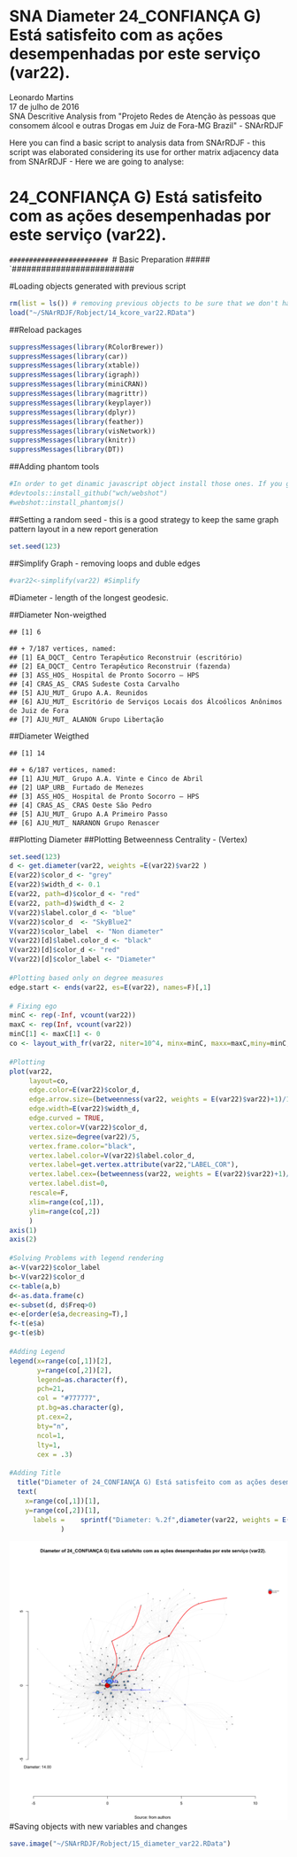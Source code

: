 # SNA Diameter 24_CONFIANÇA G) Está satisfeito com as ações desempenhadas por este serviço (var22).
Leonardo Martins  
17 de julho de 2016  
SNA Descritive Analysis from "Projeto Redes de Atenção às pessoas que consomem álcool e outras Drogas em Juiz de Fora-MG   Brazil"  - SNArRDJF

Here you can find a basic script to analysis data from SNArRDJF - this script was elaborated considering its use for orther matrix adjacency data from SNArRDJF - Here we are going to analyse:

# 24_CONFIANÇA G) Está satisfeito com as ações desempenhadas por este serviço (var22).

`#########################
`# Basic Preparation #####
`#########################

#Loading objects generated with previous script 

```r
rm(list = ls()) # removing previous objects to be sure that we don't have objects conflicts name
load("~/SNArRDJF/Robject/14_kcore_var22.RData")
```
##Reload packages

```r
suppressMessages(library(RColorBrewer))
suppressMessages(library(car))
suppressMessages(library(xtable))
suppressMessages(library(igraph))
suppressMessages(library(miniCRAN))
suppressMessages(library(magrittr))
suppressMessages(library(keyplayer))
suppressMessages(library(dplyr))
suppressMessages(library(feather))
suppressMessages(library(visNetwork))
suppressMessages(library(knitr))
suppressMessages(library(DT))
```
##Adding phantom tools

```r
#In order to get dinamic javascript object install those ones. If you get problems installing go to Stackoverflow.com and type your error to discover what to do. In some cases the libraries need to be intalled in outside R libs.
#devtools::install_github("wch/webshot")
#webshot::install_phantomjs()
```
##Setting a random seed - this is a good strategy to keep the same graph pattern layout in a new report generation

```r
set.seed(123)
```

##Simplify Graph - removing loops and duble edges 

```r
#var22<-simplify(var22) #Simplify
```


#Diameter - length of the longest geodesic.

##Diameter Non-weigthed 

```
## [1] 6
```

```
## + 7/187 vertices, named:
## [1] EA_DQCT_ Centro Terapêutico Reconstruir (escritório)                          
## [2] EA_DQCT_ Centro Terapêutico Reconstruir (fazenda)                             
## [3] ASS_HOS_ Hospital de Pronto Socorro – HPS                                     
## [4] CRAS_AS_ CRAS Sudeste Costa Carvalho                                          
## [5] AJU_MUT_ Grupo A.A. Reunidos                                                  
## [6] AJU_MUT_ Escritório de Serviços Locais dos Álcoólicos Anônimos de Juiz de Fora
## [7] AJU_MUT_ ALANON Grupo Libertação
```
##Diameter Weigthed 

```
## [1] 14
```

```
## + 6/187 vertices, named:
## [1] AJU_MUT_ Grupo A.A. Vinte e Cinco de Abril
## [2] UAP_URB_ Furtado de Menezes               
## [3] ASS_HOS_ Hospital de Pronto Socorro – HPS 
## [4] CRAS_AS_ CRAS Oeste São Pedro             
## [5] AJU_MUT_ Grupo A.A Primeiro Passo         
## [6] AJU_MUT_ NARANON Grupo Renascer
```
##Plotting Diameter
##Plotting Betweenness Centrality - (Vertex)

```r
set.seed(123)
d <- get.diameter(var22, weights =E(var22)$var22 )
E(var22)$color_d <- "grey"
E(var22)$width_d <- 0.1
E(var22, path=d)$color_d <- "red"
E(var22, path=d)$width_d <- 2
V(var22)$label.color_d <- "blue"
V(var22)$color_d  <- "SkyBlue2"
V(var22)$color_label  <- "Non diameter"
V(var22)[d]$label.color_d <- "black"
V(var22)[d]$color_d <- "red"
V(var22)[d]$color_label <- "Diameter"

#Plotting based only on degree measures 
edge.start <- ends(var22, es=E(var22), names=F)[,1]

# Fixing ego
minC <- rep(-Inf, vcount(var22))
maxC <- rep(Inf, vcount(var22))
minC[1] <- maxC[1] <- 0
co <- layout_with_fr(var22, niter=10^4, minx=minC, maxx=maxC,miny=minC, maxy=maxC, weights = E(var22)$var22)

#Plotting
plot(var22, 
     layout=co,
     edge.color=E(var22)$color_d,
     edge.arrow.size=(betweenness(var22, weights = E(var22)$var22)+1)/100000,
     edge.width=E(var22)$width_d,
     edge.curved = TRUE,
     vertex.color=V(var22)$color_d,
     vertex.size=degree(var22)/5,
     vertex.frame.color="black",
     vertex.label.color=V(var22)$label.color_d,
     vertex.label=get.vertex.attribute(var22,"LABEL_COR"),
     vertex.label.cex=(betweenness(var22, weights = E(var22)$var22)+1)/10000,
     vertex.label.dist=0,
     rescale=F,
     xlim=range(co[,1]), 
     ylim=range(co[,2])
     )
axis(1)
axis(2)

#Solving Problems with legend rendering 
a<-V(var22)$color_label 
b<-V(var22)$color_d
c<-table(a,b)
d<-as.data.frame(c)
e<-subset(d, d$Freq>0)
e<-e[order(e$a,decreasing=T),] 
f<-t(e$a)
g<-t(e$b)

#Adding Legend
legend(x=range(co[,1])[2], 
       y=range(co[,2])[2],
       legend=as.character(f),
       pch=21,
       col = "#777777", 
       pt.bg=as.character(g),
       pt.cex=2,
       bty="n", 
       ncol=1,
       lty=1,
       cex = .3)

#Adding Title
  title("Diameter of 24_CONFIANÇA G) Está satisfeito com as ações desempenhadas por este serviço (var22).", sub = "Source: from authors ")
  text( 
    x=range(co[,1])[1],
    y=range(co[,2])[1], 
      labels =    sprintf("Diameter: %.2f",diameter(var22, weights = E(var22)$var22))
             )
```

![](24_CONFIANÇA_G_Está_satisfeito_com_as_ações_desempenhadas_15_diameter_files/figure-html/unnamed-chunk-8-1.png)<!-- -->
#Saving objects with new variables and changes

```r
save.image("~/SNArRDJF/Robject/15_diameter_var22.RData") 
```


